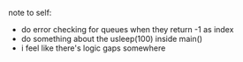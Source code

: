 note to self:
- do error checking for queues when they return -1 as index
- do something about the usleep(100) inside main()
- i feel like there's logic gaps somewhere
